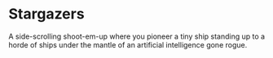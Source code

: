 # Stargazers

A side-scrolling shoot-em-up where you pioneer a tiny ship standing up to a horde of ships under the mantle of an artificial intelligence gone rogue.
